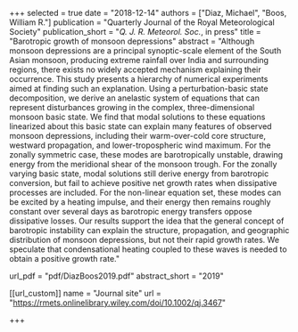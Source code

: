 +++
selected = true
date = "2018-12-14"
authors = ["Diaz, Michael", "Boos, William R."]
publication = "Quarterly Journal of the Royal Meteorological Society"
publication_short = "*Q. J. R. Meteorol. Soc.*, in press"
title = "Barotropic growth of monsoon depressions"
abstract = "Although monsoon depressions are a principal synoptic-scale element of the South Asian monsoon, producing extreme rainfall over India and surrounding regions, there exists no widely accepted mechanism explaining their occurrence. This study presents a hierarchy of numerical experiments aimed at finding such an explanation. Using a perturbation-basic state decomposition, we derive an anelastic system of equations that can represent disturbances growing in the complex, three-dimensional monsoon basic state. We find that modal solutions to these equations linearized about this basic state can explain many features of observed monsoon depressions, including their warm-over-cold core structure, westward propagation, and lower-tropospheric wind maximum. For the zonally symmetric case, these modes are barotropically unstable, drawing energy from the meridional shear of the monsoon trough. For the zonally varying basic state, modal solutions still derive energy from barotropic conversion, but fail to achieve positive net growth rates when dissipative processes are included. For the non-linear equation set, these modes can be excited by a heating impulse, and their energy then remains roughly constant over several days as barotropic energy transfers oppose dissipative losses. Our results support the idea that the general concept of barotropic instability can explain the structure, propagation, and geographic distribution of monsoon depressions, but not their rapid growth rates. We speculate that condensational heating coupled to these waves is needed to obtain a positive growth rate."

url_pdf = "pdf/DiazBoos2019.pdf"
abstract_short =  "2019"

[[url_custom]]
    name = "Journal site"
    url = "https://rmets.onlinelibrary.wiley.com/doi/10.1002/qj.3467"

+++

